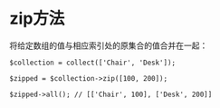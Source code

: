 # zip方法

将给定数组的值与相应索引处的原集合的值合并在一起：

```
$collection = collect(['Chair', 'Desk']);

$zipped = $collection->zip([100, 200]);

$zipped->all(); // [['Chair', 100], ['Desk', 200]]
```